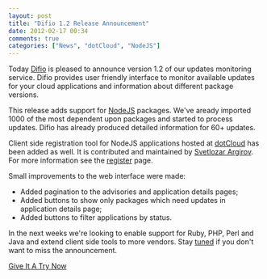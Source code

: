 ```yaml
---
layout: post
title: "Difio 1.2 Release Announcement"
date: 2012-02-17 00:34
comments: true
categories: ["News", "dotCloud", "NodeJS"]
---
```


Today [Difio](http://www.dif.io) is pleased to announce version 1.2
of our updates monitoring service. Difio provides user friendly interface to
monitor available updates for your cloud applications and information about different
package versions.

This release adds support for [NodeJS](http://npmjs.org) packages. We've
aready imported 1000 of the most dependent upon packages and started to process updates.
Difio has already produced detailed information for 60+ updates.

Client side registration tool for NodeJS applications hosted at [dotCloud](http://dotcloud.com) has
been added as well. It is contributed and maintained by [Svetlozar Argirov](http://github.com/zaro).
For more information see the [register](http://www.dif.io/register/) page.

Small improvements to the web interface were made:

* Added pagination to the advisories and application details pages;
* Added buttons to show only packages which need updates in application details page;
* Added buttons to filter applications by status.

In the next weeks we're looking to enable support for Ruby, PHP, Perl and Java and extend
client side tools to more vendors. Stay [tuned](https://twitter.com/DifioNews) if you don't
want to miss the announcement.


<a href="https://difio-otb.rhcloud.com/applications/mine/" class="button dark_blue small">Give It A Try Now</a>
